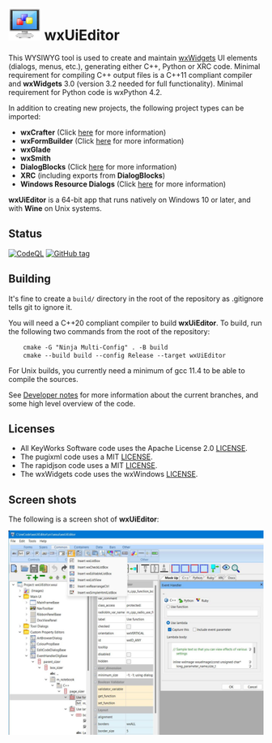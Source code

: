 # ![logo](src/art_src/logo64.png) wxUiEditor

This WYSIWYG tool is used to create and maintain [wxWidgets](https://docs.wxwidgets.org/trunk/index.html) UI elements (dialogs, menus, etc.), generating either C++, Python or XRC code. Minimal requirement for compiling C++ output files is a C++11 compliant compiler and **wxWidgets** 3.0 (version 3.2 needed for full functionality). Minimal requirement for Python code is wxPython 4.2.

In addition to creating new projects, the following project types can be imported:

- **wxCrafter** (Click [here](docs/import_crafter.md) for more information)
- **wxFormBuilder** (Click [here](docs/import_formbuilder.md) for more information)
- **wxGlade**
- **wxSmith**
- **DialogBlocks** (Click [here](docs/import_dialogblocks.md) for more information)
- **XRC** (including exports from **DialogBlocks**)
- **Windows Resource Dialogs** (Click [here](docs/import_winres.md) for more information)

**wxUiEditor** is a 64-bit app that runs natively on Windows 10 or later, and with **Wine** on Unix systems.

## Status

[![CodeQL](https://github.com/KeyWorksRW/wxUiEditor/workflows/CodeQL/badge.svg)](https://github.com/KeyWorksRW/wxUiEditor/actions?query=workflow:"CodeQL") [![GitHub tag](https://img.shields.io/github/tag/KeyWorksRW/wxUiEditor?include_prereleases=&sort=semver&color=blue)](https://github.com/KeyWorksRW/wxUiEditor/releases/)

## Building

It's fine to create a `build/` directory in the root of the repository as .gitignore tells git to ignore it.

You will need a C++20 compliant compiler to build **wxUiEditor**. To build, run the following two commands from the root of the repository:

```
    cmake -G "Ninja Multi-Config" . -B build
    cmake --build build --config Release --target wxUiEditor
```

For Unix builds, you currently need a minimum of gcc 11.4 to be able to compile the sources.

See [Developer notes](docs/DEV_NOTES.md) for more information about the current branches, and some high level overview of the code.

## Licenses

- All KeyWorks Software code uses the Apache License 2.0 [LICENSE](LICENSE).
- The pugixml code uses a MIT [LICENSE](pugixml/LICENSE.md).
- The rapidjson code uses a MIT [LICENSE](src/import/rapidjson/license.txt).
- The wxWidgets code uses the wxWindows  [LICENSE](wxWidgets/License.txt).

## Screen shots

The following is a screen shot of **wxUiEditor**:

![image](screenshot.jpg)
